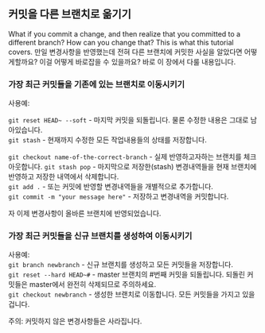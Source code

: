 ## 커밋을 다른 브랜치로 옮기기

What if you commit a change, and then realize that you committed to a different branch?
How can you change that? This is what this tutorial covers.
만일 변경사항을 반영했는데 전혀 다른 브랜치에 커밋한 사실을 알았다면 어떻게할까요?
이걸 어떻게 바로잡을 수 있을까요? 바로 이 장에서 다룰 내용입니다.

### 가장 최근 커밋들을 기존에 있는 브랜치로 이동시키기
사용예:

```git reset HEAD~ --soft``` - 마지막 커밋을 되돌립니다. 물론 수정한 내용은 그대로 남아있습니다.  
```git stash``` - 현재까지 수정한 모든 작업내용들의 상태를 저장합니다.  

```git checkout name-of-the-correct-branch``` - 실제 반영하고자하는 브랜치를 체크아웃합니다.
```git stash pop``` - 마지막으로 저장한(stash) 변경내역들을 현재 브랜치에 반영하고 저장한 내역에서 삭제합니다.  
```git add .``` - 또는 커밋에 반영할 변경내역들을 개별적으로 추가합니다.  
```git commit -m "your message here"``` - 저장하고 변경내역을 커밋합니다.  

자 이제 변경사항이 올바른 브랜치에 반영되었습니다.

### 가장 최근 커밋들을 신규 브랜치를 생성하여 이동시키기

사용예:  
```git branch newbranch``` -  신규 브랜치를 생성하고 모든 커밋들을 저장합니다.  
```git reset --hard HEAD~#``` - master 브랜치의 #번째 커밋을 되돌립니다. 되돌린 커밋들은 master에서 완전히 삭제되므로 주의하세요.  
```git checkout newbranch``` - 생성한 브랜치로 이동합니다. 모든 커밋들을 가지고 있을겁니다.  

주의: 커밋하지 않은 변경사항들은 사라집니다.
